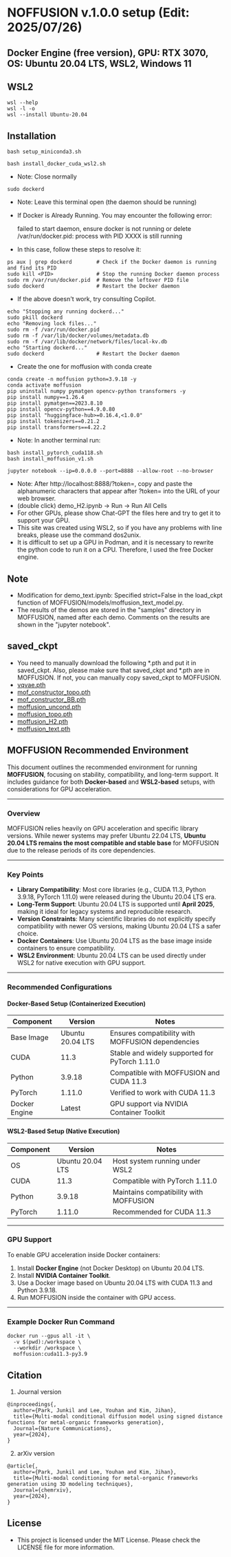 # NOFFUSION v.1.0.0 setup (Edit: 2025/07/26) 
## Docker Engine (free version), GPU: RTX 3070, OS: Ubuntu 20.04 LTS, WSL2, Windows 11


## WSL2
```
wsl --help
wsl -l -o
wsl --install Ubuntu-20.04
```


## Installation
```
bash setup_miniconda3.sh
```


```
bash install_docker_cuda_wsl2.sh
```
- Note: Close normally


```
sudo dockerd
```
- Note: Leave this terminal open (the daemon should be running)
- If Docker is Already Running. You may encounter the following error:


  failed to start daemon, ensure docker is not running or delete /var/run/docker.pid: process with PID XXXX is still running


- In this case, follow these steps to resolve it:
```
ps aux | grep dockerd        # Check if the Docker daemon is running and find its PID
sudo kill <PID>              # Stop the running Docker daemon process
sudo rm /var/run/docker.pid  # Remove the leftover PID file
sudo dockerd                 # Restart the Docker daemon
```
- If the above doesn't work, try consulting Copilot.
```
echo "Stopping any running dockerd..."
sudo pkill dockerd
echo "Removing lock files..."
sudo rm -f /var/run/docker.pid
sudo rm -f /var/lib/docker/volumes/metadata.db
sudo rm -f /var/lib/docker/network/files/local-kv.db
echo "Starting dockerd..."
sudo dockerd                 # Restart the Docker daemon
```


- Create the one for moffusion with conda create
```
conda create -n moffusion python=3.9.18 -y
conda activate moffusion
pip uninstall numpy pymatgen opencv-python transformers -y
pip install numpy==1.26.4
pip install pymatgen==2023.8.10
pip install opencv-python==4.9.0.80
pip install "huggingface-hub>=0.16.4,<1.0.0"
pip install tokenizers==0.21.2
pip install transformers==4.22.2
```


- Note: In another terminal run:
```
bash install_pytorch_cuda118.sh
bash install_moffusion_v1.sh
```


```
jupyter notebook --ip=0.0.0.0 --port=8888 --allow-root --no-browser
```
- Note: After http://localhost:8888/?token=, copy and paste the alphanumeric characters that appear after ?token= into the URL of your web browser.
- (double click) demo_H2.ipynb -> Run -> Run All Cells
- For other GPUs, please show Chat-GPT the files here and try to get it to support your GPU.
- This site was created using WSL2, so if you have any problems with line breaks, please use the command dos2unix.
- It is difficult to set up a GPU in Podman, and it is necessary to rewrite the python code to run it on a CPU. Therefore, I used the free Docker engine.


## Note
- Modification for demo_text.ipynb: Specified strict=False in the load_ckpt function of MOFFUSION/models/moffusion_text_model.py.
- The results of the demos are stored in the "samples" directory in MOFFUSION, named after each demo. Comments on the results are shown in the "jupyter notebook".


## saved_ckpt
- You need to manually download the following *.pth and put it in saved_ckpt. Also, please make sure that saved_ckpt and *.pth are in MOFFUSION. If not, you can manually copy saved_ckpt to MOFFUSION.
- [vqvae.pth](https://figshare.com/ndownloader/files/46925977)
- [mof_constructor_topo.pth](https://figshare.com/ndownloader/files/46925971)
- [mof_constructor_BB.pth](https://figshare.com/ndownloader/files/46925974)
- [moffusion_uncond.pth](https://figshare.com/ndownloader/files/46931689)
- [moffusion_topo.pth](https://figshare.com/ndownloader/files/46926004)
- [moffusion_H2.pth](https://figshare.com/ndownloader/files/46931701)
- [moffusion_text.pth](https://figshare.com/ndownloader/files/46925995)




## MOFFUSION Recommended Environment

This document outlines the recommended environment for running **MOFFUSION**, focusing on stability, compatibility, and long-term support. It includes guidance for both **Docker-based** and **WSL2-based** setups, with considerations for GPU acceleration.

---

### Overview

MOFFUSION relies heavily on GPU acceleration and specific library versions. While newer systems may prefer Ubuntu 22.04 LTS, **Ubuntu 20.04 LTS remains the most compatible and stable base** for MOFFUSION due to the release periods of its core dependencies.

---

### Key Points

- **Library Compatibility**: Most core libraries (e.g., CUDA 11.3, Python 3.9.18, PyTorch 1.11.0) were released during the Ubuntu 20.04 LTS era.
- **Long-Term Support**: Ubuntu 20.04 LTS is supported until **April 2025**, making it ideal for legacy systems and reproducible research.
- **Version Constraints**: Many scientific libraries do not explicitly specify compatibility with newer OS versions, making Ubuntu 20.04 LTS a safer choice.
- **Docker Containers**: Use Ubuntu 20.04 LTS as the base image inside containers to ensure compatibility.
- **WSL2 Environment**: Ubuntu 20.04 LTS can be used directly under WSL2 for native execution with GPU support.

---

### Recommended Configurations

#### Docker-Based Setup (Containerized Execution)

| Component     | Version        | Notes                                                                 |
|--------------|----------------|-----------------------------------------------------------------------|
| Base Image   | Ubuntu 20.04 LTS | Ensures compatibility with MOFFUSION dependencies                    |
| CUDA         | 11.3            | Stable and widely supported for PyTorch 1.11.0                        |
| Python       | 3.9.18          | Compatible with MOFFUSION and CUDA 11.3                              |
| PyTorch      | 1.11.0          | Verified to work with CUDA 11.3                                      |
| Docker Engine| Latest          | GPU support via NVIDIA Container Toolkit                             |

#### WSL2-Based Setup (Native Execution)

| Component     | Version        | Notes                                                                 |
|--------------|----------------|-----------------------------------------------------------------------|
| OS           | Ubuntu 20.04 LTS | Host system running under WSL2                                       |
| CUDA         | 11.3            | Compatible with PyTorch 1.11.0                                       |
| Python       | 3.9.18          | Maintains compatibility with MOFFUSION                               |
| PyTorch      | 1.11.0          | Recommended for CUDA 11.3                                            |

---

### GPU Support

To enable GPU acceleration inside Docker containers:

1. Install **Docker Engine** (not Docker Desktop) on Ubuntu 20.04 LTS.
2. Install **NVIDIA Container Toolkit**.
3. Use a Docker image based on Ubuntu 20.04 LTS with CUDA 11.3 and Python 3.9.18.
4. Run MOFFUSION inside the container with GPU access.

---

### Example Docker Run Command

```
docker run --gpus all -it \
  -v $(pwd):/workspace \
  --workdir /workspace \
  moffusion:cuda11.3-py3.9
```


## Citation
1. Journal version
```
@inproceedings{,
  author={Park, Junkil and Lee, Youhan and Kim, Jihan},
  title={Multi-modal conditional diffusion model using signed distance functions for metal-organic frameworks generation},
  Journal={Nature Communications},
  year={2024},
}
```
2. arXiv version
```
@article{,
  author={Park, Junkil and Lee, Youhan and Kim, Jihan},
  title={Multi-modal conditioning for metal-organic frameworks generation using 3D modeling techniques},
  Journal={chemrxiv},
  year={2024},
}
```


## License
- This project is licensed under the MIT License. Please check the LICENSE file for more information.
